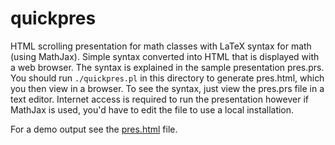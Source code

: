 # quickpres

HTML scrolling presentation for math classes with LaTeX syntax for math (using MathJax).
Simple syntax converted into HTML that is displayed with a web browser.
The syntax is explained in the sample presentation pres.prs.  You should
run `./quickpres.pl` in this directory to generate pres.html, which you
then view in a browser.  To see the syntax, just view the pres.prs file
in a text editor.  Internet access is required to run the presentation however
if MathJax is used, you'd have to edit the file to use a local installation.

For a demo output see the [pres.html](https://jirilebl.github.io/quickpres/pres.html) file.
